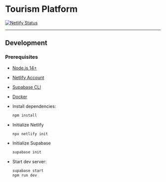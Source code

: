 # Tourism Platform

[![Netlify Status](https://api.netlify.com/api/v1/badges/08ee0e5f-d3fe-45ce-bde4-c978647c4e06/deploy-status)](https://app.netlify.com/sites/suja/deploys)

---

## Development

### Prerequisites

- [Node.js 14+](https://nodejs.org/en/download/)
- [Netlify Account](https://www.netlify.com)
- [Supabase CLI](https://supabase.com/docs/guides/local-development)
- [Docker](https://www.docker.com/products/docker-desktop)

- Install dependencies:

  ```sh
  npm install
  ```

- Initialize Netlify

  ```sh
  npx netlify init
  ```

- Initialize Supabase

  ```sh
  supabase init
  ```

- Start dev server:

  ```sh
  supabase start
  npm run dev
  ```
